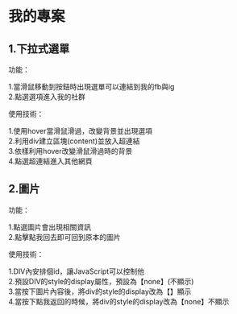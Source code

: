 # 我的專案
## 1.下拉式選單

功能：

1.當滑鼠移動到按鈕時出現選單可以連結到我的fb與ig<br>
2.點選選項進入我的社群

使用技術：

1.使用hover當滑鼠滑過，改變背景並出現選項<br>
2.利用div建立區塊(content)並放入超連結<br>
3.依樣利用hover改變滑鼠滑過時的背景<br>
4.點選超連結進入其他網頁

## 2.圖片
功能：

1.點選圖片會出現相關資訊<br>
2.點擊點我回去即可回到原本的圖片

使用技術：

1.DIV內安排個id，讓JavaScript可以控制他<br>
2.預設DIV的style的display屬性，預設為【none】(不顯示)<br>
3.當按下圖片內容後，將div的style的display改為【】顯示<br>
4.當按下點我返回的時候，將div的style的display改為【none】不顯示

